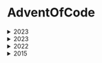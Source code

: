 # AdventOfCode

<details>
  
  <summary>2023</summary>
 
  ### Solution
  1.[Historian Hysteria](./AdventOfCode/Aoc2024/Day01.cs#solution)
  
</details>

<details>
  
  <summary>2023</summary>
 
  ### Solution
  1.[Trebuchet](./AdventOfCode/Aoc2023/Day01.cs#solution)

  2.[Cube Conundrum](./AdventOfCode/Aoc2023/Day02.cs#solution)

  3.[Gear Ratios](./AdventOfCode/Aoc2023/Day03.cs#solution)

  4.[Scratchcards](./AdventOfCode/Aoc2023/Day04.cs#solution)

  5.[If You Give A Seed A Fertilizer](./AdventOfCode/Aoc2023/Day05.cs#solution)

  6.[Wait For It](./AdventOfCode/Aoc2023/Day06.cs#solution)

  7.[Camel Cards](./AdventOfCode/Aoc2023/Day07.cs#solution)

  8.[Haunted Wasteland](./AdventOfCode/Aoc2023/Day08.cs#solution)

  9.[Mirage Maintenance](./AdventOfCode/Aoc2023/Day09.cs#solution)

  10.[Pipe Maze](./AdventOfCode/Aoc2023/Day10.cs#solution)

  11.[Cosmic Expansion](./AdventOfCode/Aoc2023/Day11.cs#solution)

  13.[Point of Incidence](./AdventOfCode/Aoc2023/Day13.cs#solution)

  14.[Parabolic Reflector Dish](./AdventOfCode/Aoc2023/Day14.cs#solution)

  15.[Lens Library](./AdventOfCode/Aoc2023/Day015.cs#solution)


</details>

<details>
  <summary>2022</summary>

  ### Solution

  1.[Calorie Counting](./AdventOfCode/Aoc2022/Day01.cs#solution)

  2.[Rock Paper Scissors](./AdventOfCode/Aoc2022/Day02.cs#solution)
  
  3.[Rucksack Reorganization](./AdventOfCode/Aoc2022/Day03.cs#solution)
  
  4.[ Camp Cleanup](./AdventOfCode/Aoc2022/Day04.cs#solution)
  
  5.[Supply Stacks](./AdventOfCode/Aoc2022/Day05.cs#solution)
  
  6.[Tuning Trouble](./AdventOfCode/Aoc2022/Day06.cs#solution)
  
  7.[No Space Left On Device](./AdventOfCode/Aoc2022/Day07.cs#solution)
  
  8.[Tuning Trouble](./AdventOfCode/Aoc2022/Day08.cs#solution)
  
  9.[Rope Bridge](./AdventOfCode/Aoc2022/Day09.cs#solution)
  
  10.[Cathode-Ray Tube](./AdventOfCode/Aoc2022/Day10.cs#solution)
  
  11.[Monkey in the Middle](./AdventOfCode/Aoc2022/Day11.cs#solution)
  
  12.[Hill Climbing Algorithm](./AdventOfCode/Aoc2022/Day12.cs#solution)
  
  13.[Distress Signal](./AdventOfCode/Aoc2022/Day13.cs#solution)

</details>

<details>
  
  <summary>2015</summary>
 
  ### Puzzle
  2.[I Was Told There Would Be No Math](./AdventOfCode/Aoc2015/Day02.cs#solution)

  3.[Perfectly Spherical Houses in a Vacuum](./AdventOfCode/Aoc2015/Day03.cs#solution)

  4.[The Ideal Stocking Stuffer](./AdventOfCode/Aoc2015/Day04.cs#solution)

  5.[Doesn't He Have Intern-Elves For This?](./AdventOfCode/Aoc2015/Day05.cs#solution)

  6.[Probably a Fire Hazard](./AdventOfCode/Aoc2015/Day06.cs#solution)

  7.[Some Assembly Required](./AdventOfCode/Aoc2015/Day07.cs#solution)
  
  8.[Matchsticks](./AdventOfCode/Aoc2015/Day08.cs#solution)
  
  9.[All in a Single Night](./AdventOfCode/Aoc2015/Day09.cs#solution)

  10.[Elves Look, Elves Say](./AdventOfCode/Aoc2015/Day10.cs#solution)
  

</details>
